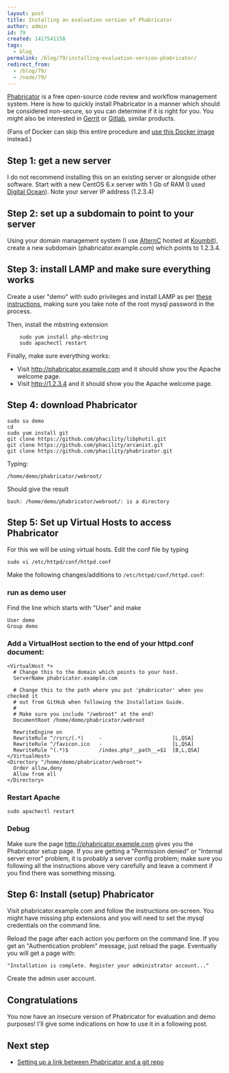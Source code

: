 ```yaml
---
layout: post
title: Installing an evaluation version of Phabricator
author: admin
id: 79
created: 1417541158
tags:
  - blog
permalink: /blog/79/installing-evaluation-version-phabricator/
redirect_from:
  - /blog/79/
  - /node/79/
---
```

[Phabricator](http://phabricator.org) is a free open-source code review and workflow management system. Here is how to quickly install Phabricator in a manner which should be considered non-secure, so you can determine if it is right for you. You might also be interested in [Gerrit](http://dcycleproject.org/blog/82/setting-gerrit-centos-evaluation) or [Gitlab](https://about.gitlab.com), similar products.

(Fans of Docker can skip this entire procedure and [use this Docker image](https://github.com/yesnault/docker-phabricator) instead.)

Step 1: get a new server
------------------------

I do not recommend installing this on an existing server or alongside other software. Start with a new CentOS 6.x server with 1 Gb of RAM (I used [Digital Ocean](https://www.digitalocean.com/)). Note your server IP address (1.2.3.4)

Step 2: set up a subdomain to point to your server
--------------------------------------------------

Using your domain management system (I use [AlternC](http://alternc.org) hosted at [Koumbit](https://www.koumbit.org)), create a new subdomain (phabricator.example.com) which points to 1.2.3.4.

Step 3: install LAMP and make sure everything works
---------------------------------------------------

Create a user "demo" with sudo privileges and install LAMP as per [these instructions](https://www.digitalocean.com/community/tutorials/how-to-install-linux-apache-mysql-php-lamp-stack-on-centos-6), making sure you take note of the root mysql password in the process.

Then, install the mbstring extension

		sudo yum install php-mbstring
		sudo apachectl restart

Finally, make sure everything works:

 * Visit http://phabricator.example.com and it should show you the Apache welcome page.
 * Visit http://1.2.3.4 and it should show you the Apache welcome page.

Step 4: download Phabricator
----------------------------

    sudo su demo
    cd
    sudo yum install git
    git clone https://github.com/phacility/libphutil.git
    git clone https://github.com/phacility/arcanist.git
    git clone https://github.com/phacility/phabricator.git

Typing:

    /home/demo/phabricator/webroot/

Should give the result

    bash: /home/demo/phabricator/webroot/: is a directory

Step 5: Set up Virtual Hosts to access Phabricator
--------------------------------------------------

For this we will be using virtual hosts.  Edit the conf file by typing

    sudo vi /etc/httpd/conf/httpd.conf

Make the following changes/additions to `/etc/httpd/conf/httpd.conf`:

### run as demo user

Find the line which starts with "User" and make

    User demo
    Group demo

### Add a VirtualHost section to the end of your httpd.conf document:

    <VirtualHost *>
      # Change this to the domain which points to your host.
      ServerName phabricator.example.com

      # Change this to the path where you put 'phabricator' when you checked it
      # out from GitHub when following the Installation Guide.
      #
      # Make sure you include "/webroot" at the end!
      DocumentRoot /home/demo/phabricator/webroot

      RewriteEngine on
      RewriteRule ^/rsrc/(.*)     -                       [L,QSA]
      RewriteRule ^/favicon.ico   -                       [L,QSA]
      RewriteRule ^(.*)$          /index.php?__path__=$1  [B,L,QSA]
    </VirtualHost>
    <Directory "/home/demo/phabricator/webroot">
      Order allow,deny
      Allow from all
    </Directory>

### Restart Apache

    sudo apachectl restart

### Debug

Make sure the page http://phabricator.example.com gives you the Phabricator setup page. If you are getting a "Permission denied" or "Internal server error" problem, it is probably a server config problem; make sure you following all the instructions above very carefully and leave a comment if you find there was something missing.

Step 6: Install (setup) Phabricator
-----------------------------------

Visit phabricator.example.com and follow the instructions on-screen. You might have missing php extensions and you will need to set the mysql credentials on the command line.

Reload the page after each action you perform on the command line. If you get an "Authentication problem" message, just reload the page. Eventually you will get a page with:

    "Installation is complete. Register your administrator account..."

Create the admin user account.

Congratulations
---------------

You now have an insecure version of Phabricator for evaluation and demo purposes! I'll give some indications on how to use it in a following post.

Next step
----------

 * [Setting up a link between Phabricator and a git repo](http://dcycleproject.org/blog/80/setting-phabricator-track-git-repo)
